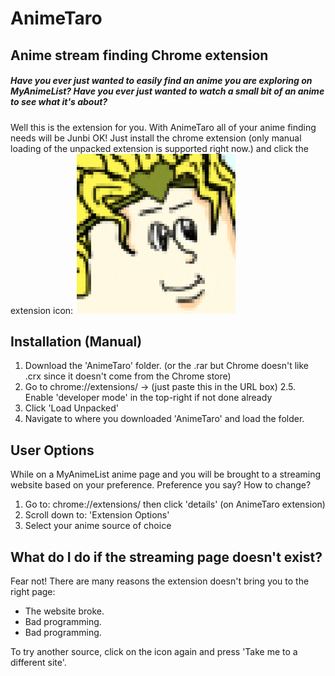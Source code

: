 # AnimeTaro
## Anime stream finding Chrome extension

##### Have you ever just wanted to easily find an anime you are exploring on MyAnimeList? Have you ever just wanted to watch a small bit of an anime to see what it's about?

Well this is the extension for you. With AnimeTaro all of your anime finding needs will be Junbi OK! Just install the chrome extension (only manual loading of the unpacked extension is supported right now.) and click the extension icon: 
![DIO](AnimeTaro/icon.png) 

## Installation (Manual)
1. Download the 'AnimeTaro' folder. (or the .rar but Chrome doesn't like .crx since it doesn't come from the Chrome store)
2. Go to chrome://extensions/ -> (just paste this in the URL box)
2.5. Enable 'developer mode' in the top-right if not done already
3. Click 'Load Unpacked'
4. Navigate to where you downloaded 'AnimeTaro' and load the folder.

## User Options
While on a MyAnimeList anime page and you will be brought to a streaming website based on your preference. 
Preference you say? How to change? 
1. Go to: chrome://extensions/ then click 'details' (on AnimeTaro extension)
2. Scroll down to: 'Extension Options'
3. Select your anime source of choice

## What do I do if the streaming page doesn't exist?
Fear not! There are many reasons the extension doesn't bring you to the right page:
- The website broke.
- Bad programming.
- Bad programming.

To try another source, click on the icon again and press 'Take me to a different site'.  
